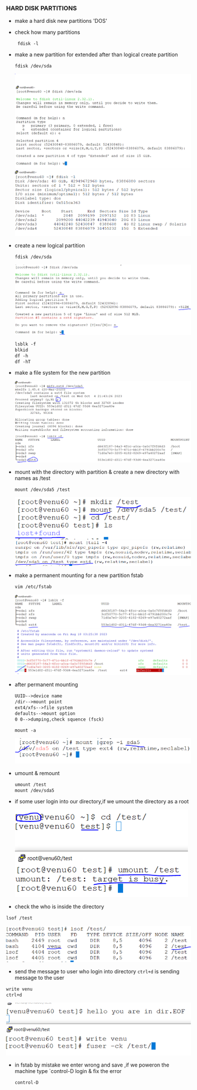 ### HARD DISK PARTITIONS

* make a  hard disk  new partitions 'DOS'

* check how many partitions 
  ```
   fdisk -l
   ```

* make a new partition for extended after than logical create partition 

  ```
  fdisk /dev/sda
  ```
  ![preview](images/disk1.PNG)  
  ![preview](images/disk2.PNG)

* create a new logical partition 

  ```
  fdisk /dev/sda
  ```
  ![preview](images/disk3.PNG)
  ```
  lsblk -f
  blkid
  df -h
  df -hT
  ```
* make a file system for the new partition 

  ![preview](images/disk4.PNG)

* mount with the directory with partition & create a new directory with names as /test

  ```
  mount /dev/sda5 /test
  ```
  ![preview](images/disk5.PNG)
  ![preview](images/disk6.PNG) 

* make a permanent mounting for a new partition fstab

  ```
  vim /etc/fstab
  ```
  ![preview](images/disk7.PNG)
  ![preview](images/disk8.PNG)
* after permanent mounting  

  ```
  UUID-->device name
  /dir-->mount point
  ext4/xfs-->file system
  defaults-->mount option
  0 0-->dumping,check squence (fsck)
  ```
  
  ```
  mount -a
  ```

  ![preview](images/disk9.PNG)

* umount & remount
  ```
  umount /test
  mount /dev/sda5
  ```

* if some user login into our directory,if we umount the directory as a root

  ![preview](images/disk10.PNG)

* check the who is inside the directory 

 ```
 lsof /test
 ```
 ![preview](images/disk12.PNG)

* send the message to user who login into directory `ctrl+d` is sending message to the user

 ```
 write venu
 ctrl+d
 ```
 ![preview](images/disk11.PNG)

* in fstab by mistake we enter wrong and save ,if we poweron the machine type `control-D login & fix the error

  ```
  control-D
  ```




  
  
